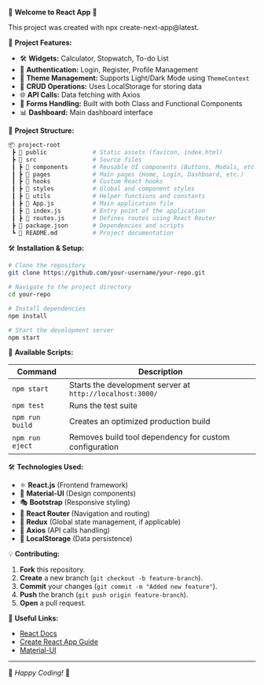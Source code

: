 🚀 **Welcome to React App** 🚀

This project was created with npx create-next-app@latest.

📌 **Project Features:**
- 🛠 **Widgets:** Calculator, Stopwatch, To-do List
- 🔑 **Authentication:** Login, Register, Profile Management
- 🎨 **Theme Management:** Supports Light/Dark Mode using `ThemeContext`
- 💾 **CRUD Operations:** Uses LocalStorage for storing data
- 🌐 **API Calls:** Data fetching with Axios
- 📜 **Forms Handling:** Built with both Class and Functional Components
- 📊 **Dashboard:** Main dashboard interface

📂 **Project Structure:**

```bash
📦 project-root
 ┣ 📂 public             # Static assets (favicon, index.html)
 ┣ 📂 src                # Source files
 ┃ ┣ 📂 components       # Reusable UI components (Buttons, Modals, etc.)
 ┃ ┣ 📂 pages            # Main pages (Home, Login, Dashboard, etc.)
 ┃ ┣ 📂 hooks            # Custom React hooks
 ┃ ┣ 📂 styles           # Global and component styles
 ┃ ┣ 📂 utils            # Helper functions and constants
 ┃ ┣ 📜 App.js           # Main application file
 ┃ ┣ 📜 index.js         # Entry point of the application
 ┃ ┣ 📜 routes.js        # Defines routes using React Router
 ┣ 📜 package.json       # Dependencies and scripts
 ┗ 📜 README.md          # Project documentation
```

🛠 **Installation & Setup:**

```bash
# Clone the repository
git clone https://github.com/your-username/your-repo.git

# Navigate to the project directory
cd your-repo

# Install dependencies
npm install

# Start the development server
npm start
```

🚀 **Available Scripts:**

| Command          | Description |
|-----------------|-------------|
| `npm start`     | Starts the development server at `http://localhost:3000/` |
| `npm test`      | Runs the test suite |
| `npm run build` | Creates an optimized production build |
| `npm run eject` | Removes build tool dependency for custom configuration |

🛠 **Technologies Used:**
- ⚛ **React.js** (Frontend framework)
- 🎨 **Material-UI** (Design components)
- 🎭 **Bootstrap** (Responsive styling)
- 🔀 **React Router** (Navigation and routing)
- 🔄 **Redux** (Global state management, if applicable)
- 🔧 **Axios** (API calls handling)
- 💾 **LocalStorage** (Data persistence)

💡 **Contributing:**

1. **Fork** this repository.
2. **Create** a new branch (`git checkout -b feature-branch`).
3. **Commit** your changes (`git commit -m "Added new feature"`).
4. **Push** the branch (`git push origin feature-branch`).
5. **Open** a pull request.

📌 **Useful Links:**
- [React Docs](https://reactjs.org/docs/getting-started.html)
- [Create React App Guide](https://create-react-app.dev/)
- [Material-UI](https://mui.com/)

---

📢 _Happy Coding!_ 🚀

